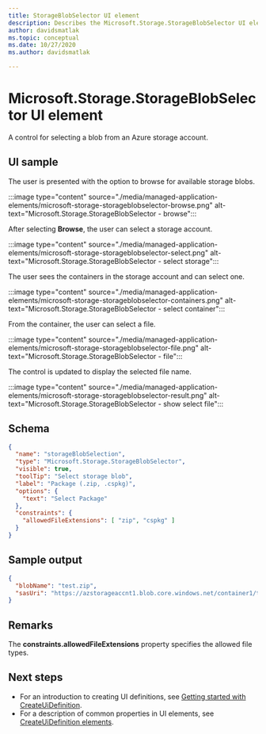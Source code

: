 ```yaml
---
title: StorageBlobSelector UI element
description: Describes the Microsoft.Storage.StorageBlobSelector UI element for Azure portal.
author: davidsmatlak
ms.topic: conceptual
ms.date: 10/27/2020
ms.author: davidsmatlak

---
```

# Microsoft.Storage.StorageBlobSelector UI element

A control for selecting a blob from an Azure storage account.

## UI sample

The user is presented with the option to browse for available storage blobs.

:::image type="content" source="./media/managed-application-elements/microsoft-storage-storageblobselector-browse.png" alt-text="Microsoft.Storage.StorageBlobSelector - browse":::

After selecting **Browse**, the user can select a storage account.

:::image type="content" source="./media/managed-application-elements/microsoft-storage-storageblobselector-select.png" alt-text="Microsoft.Storage.StorageBlobSelector - select storage":::

The user sees the containers in the storage account and can select one.

:::image type="content" source="./media/managed-application-elements/microsoft-storage-storageblobselector-containers.png" alt-text="Microsoft.Storage.StorageBlobSelector - select container":::

From the container, the user can select a file.

:::image type="content" source="./media/managed-application-elements/microsoft-storage-storageblobselector-file.png" alt-text="Microsoft.Storage.StorageBlobSelector - file":::

The control is updated to display the selected file name.

:::image type="content" source="./media/managed-application-elements/microsoft-storage-storageblobselector-result.png" alt-text="Microsoft.Storage.StorageBlobSelector - show select file":::

## Schema

```json
{
  "name": "storageBlobSelection",
  "type": "Microsoft.Storage.StorageBlobSelector",
  "visible": true,
  "toolTip": "Select storage blob",
  "label": "Package (.zip, .cspkg)",
  "options": {
    "text": "Select Package"
  },
  "constraints": {
    "allowedFileExtensions": [ "zip", "cspkg" ]
  }
}
```

## Sample output

```json
{
  "blobName": "test.zip",
  "sasUri": "https://azstorageaccnt1.blob.core.windows.net/container1/test.zip?sp=r&se=2020-10-10T07:46:22Z&sv=2019-12-12&sr=b&sig=X4EL8ZsRmiP1TVxkVfTcGyMj2sHg1zCbFBXsDmnNOyg%3D"
}

```

## Remarks

The **constraints.allowedFileExtensions** property specifies the allowed file types.

## Next steps

* For an introduction to creating UI definitions, see [Getting started with CreateUiDefinition](create-uidefinition-overview.md).
* For a description of common properties in UI elements, see [CreateUiDefinition elements](create-uidefinition-elements.md).
